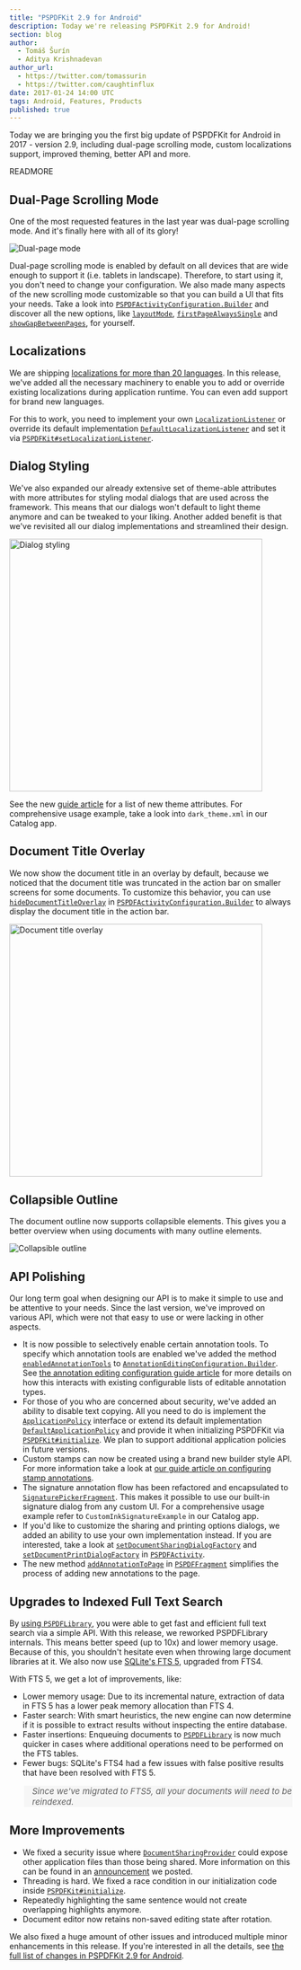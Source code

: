 ```yaml
---
title: "PSPDFKit 2.9 for Android"
description: Today we're releasing PSPDFKit 2.9 for Android!
section: blog
author:
  - Tomáš Šurín
  - Aditya Krishnadevan
author_url:
  - https://twitter.com/tomassurin
  - https://twitter.com/caughtinflux
date: 2017-01-24 14:00 UTC
tags: Android, Features, Products
published: true
---
```


Today we are bringing you the first big update of PSPDFKit for Android in 2017 - version 2.9, including dual-page scrolling mode, custom localizations support, improved theming, better API and more.

READMORE

## Dual-Page Scrolling Mode

One of the most requested features in the last year was dual-page scrolling mode. And it's finally here with all of its glory!

![Dual-page mode](/images/blog/2017/pspdfkit-android-2-9/dual-page-mode.gif)

Dual-page scrolling mode is enabled by default on all devices that are wide enough to support it (i.e. tablets in landscape). Therefore, to start using it, you don't need to change your configuration. We also made many aspects of the new scrolling mode customizable so that you can build a UI that fits your needs. Take a look into [`PSPDFActivityConfiguration.Builder`] and discover all the new options, like [`layoutMode`], [`firstPageAlwaysSingle`] and [`showGapBetweenPages`], for yourself.

## Localizations

We are shipping [localizations for more than 20 languages](/guides/android/current/features/localization/). In this release, we've added all the necessary machinery to enable you to add or override existing localizations during application runtime. You can even add support for brand new languages.

For this to work, you need to implement your own [`LocalizationListener`] or override its default implementation [`DefaultLocalizationListener`] and set it via [`PSPDFKit#setLocalizationListener`].

## Dialog Styling

We've also expanded our already extensive set of theme-able attributes with more attributes for styling modal dialogs that are used across the framework. This means that our dialogs won't default to light theme anymore and can be tweaked to your liking. Another added benefit is that we've revisited all our dialog implementations and streamlined their design.

<img alt="Dialog styling" src="/images/blog/2017/pspdfkit-android-2-9/dark-themed-sharing-dialog.png" width=450 />

See the new [guide article](https://pspdfkit.com/guides/android/current/customizing-the-interface/modal-dialogs-styling/) for a list of new theme attributes. For comprehensive usage example, take a look into `dark_theme.xml` in our Catalog app.

## Document Title Overlay

We now show the document title in an overlay by default, because we noticed that the document title was truncated in the action bar on smaller screens for some documents. To customize this behavior, you can use [`hideDocumentTitleOverlay`] in [`PSPDFActivityConfiguration.Builder`] to always display the document title in the action bar.

<img alt="Document title overlay" src="/images/blog/2017/pspdfkit-android-2-9/document-title-overlay.png" width=450 />

## Collapsible Outline

The document outline now supports collapsible elements. This gives you a better overview when using documents with many outline elements.

![Collapsible outline](/images/blog/2017/pspdfkit-android-2-9/collapsible-outline.gif)

## API Polishing

Our long term goal when designing our API is to make it simple to use and be attentive to your needs. Since the last version, we've improved on various API, which were not that easy to use or were lacking in other aspects.

- It is now possible to selectively enable certain annotation tools. To specify which annotation tools are enabled we've added the method [`enabledAnnotationTools`] to [`AnnotationEditingConfiguration.Builder`]. See [the annotation editing configuration guide article](https://pspdfkit.com/guides/android/current/annotations/configuring-annotation-editing/#control-which-annotation-tools-are-enabled) for more details on how this interacts with existing configurable lists of editable annotation types.
- For those of you who are concerned about security, we've added an ability to disable text copying. All you need to do is implement the [`ApplicationPolicy`] interface or extend its default implementation [`DefaultApplicationPolicy`] and provide it when initializing PSPDFKit via [`PSPDFKit#initialize`]. We plan to support additional application policies in future versions.
- Custom stamps can now be created using a brand new builder style API. For more information take a look at [our guide article on configuring stamp annotations](https://pspdfkit.com/guides/android/current/annotations/stamp-annotations-configuration/).
- The signature annotation flow has been refactored and encapsulated to [`SignaturePickerFragment`]. This makes it possible to use our built-in signature dialog from any custom UI. For a comprehensive usage example refer to `CustomInkSignatureExample` in our Catalog app.
- If you'd like to customize the sharing and printing options dialogs, we added an ability to use your own implementation instead. If you are interested, take a look at [`setDocumentSharingDialogFactory`] and [`setDocumentPrintDialogFactory`] in [`PSPDFActivity`].
- The new method [`addAnnotationToPage`] in [`PSPDFFragment`] simplifies the process of adding new annotations to the page.

## Upgrades to Indexed Full Text Search

By [using `PSPDFLibrary`][], you were able to get fast and efficient full text search via a simple API. With this release, we reworked PSPDFLibrary internals. This means better speed (up to 10x) and lower memory usage. Because of this, you shouldn't hesitate even when throwing large document libraries at it. We also now use [SQLite's FTS 5], upgraded from FTS4.

With FTS 5, we get a lot of improvements, like:

- Lower memory usage: Due to its incremental nature, extraction of data in FTS 5 has a lower peak memory allocation than FTS 4.
- Faster search: With smart heuristics, the new engine can now determine if it is possible to extract results without inspecting the entire database.
- Faster insertions: Enqueuing documents to [`PSPDFLibrary`] is now much quicker in cases where additional operations need to be performed on the FTS tables.
- Fewer bugs: SQLite's FTS4 had a few issues with false positive results that have been resolved with FTS 5.

<blockquote style="font-size: 15px; border-left: none; background: #f6f6f6; font-style: italic;">
    <p>Since we've migrated to FTS5, all your documents will need to be reindexed.</p>
</blockquote>

## More Improvements

- We fixed a security issue where [`DocumentSharingProvider`] could expose other application files than those being shared. More information on this can be found in an [announcement](https://pspdfkit.com/guides/android/current/announcements/path-traversal-vulnerability/) we posted.
- Threading is hard. We fixed a race condition in our initialization code inside [`PSPDFKit#initialize`].
- Repeatedly highlighting the same sentence would not create overlapping highlights anymore.
- Document editor now retains non-saved editing state after rotation.

We also fixed a huge amount of other issues and introduced multiple minor enhancements in this release. If you're interested in all the details, see
[the full list of changes in PSPDFKit 2.9 for Android](/changelog/android/#2.9.0).

<!-- References -->

<!-- Dual page mode -->
[`PSPDFActivityConfiguration.Builder`]: https://pspdfkit.com/api/android/reference/com/pspdfkit/configuration/activity/PdfActivityConfiguration.Builder.html
[`layoutMode`]: https://pspdfkit.com/api/android/reference/com/pspdfkit/configuration/activity/PdfActivityConfiguration.Builder.html#layoutMode(com.pspdfkit.configuration.page.PageLayoutMode)
[`firstPageAlwaysSingle`]: https://pspdfkit.com/api/android/reference/com/pspdfkit/configuration/activity/PdfActivityConfiguration.Builder.html#firstPageAlwaysSingle(boolean)
[`showGapBetweenPages`]: https://pspdfkit.com/api/android/reference/com/pspdfkit/configuration/activity/PdfActivityConfiguration.Builder.html#showGapBetweenPages(boolean)

<!-- Localizations -->
[`LocalizationListener`]: https://pspdfkit.com/api/android/reference/com/pspdfkit/listeners/LocalizationListener.html
[`DefaultLocalizationListener`]: https://pspdfkit.com/api/android/reference/com/pspdfkit/listeners/DefaultLocalizationListener.html
[`PSPDFKit#setLocalizationListener`]: https://pspdfkit.com/api/android/reference/com/pspdfkit/PSPDFKit.html#setLocalizationListener(com.pspdfkit.listeners.LocalizationListener)

<!-- Annotation editing configuration. -->
[`AnnotationEditingConfiguration.Builder`]: https://pspdfkit.com/api/android/reference/com/pspdfkit/configuration/PdfConfiguration.Builder.html
[`#editableAnnotationTypes`]: https://pspdfkit.com/api/android/reference/com/pspdfkit/configuration/PdfConfiguration.Builder.html#editableAnnotationTypes(java.util.List%3Ccom.pspdfkit.annotations.AnnotationType%3E)
[`enabledAnnotationTools`]: https://pspdfkit.com/api/android/reference/com/pspdfkit/configuration/PdfConfiguration.Builder.html#enabledAnnotationTools(java.util.List%3Ccom.pspdfkit.ui.special_mode.controller.AnnotationTool%3E)
[`AnnotationTool`]: https://pspdfkit.com/api/android/reference/com/pspdfkit/ui/special_mode/controller/AnnotationTool.html

<!-- Application policy -->
[`ApplicationPolicy`]: https://pspdfkit.com/api/android/reference/com/pspdfkit/configuration/policy/ApplicationPolicy.html
[`DefaultApplicationPolicy`]: https://pspdfkit.com/api/android/reference/com/pspdfkit/configuration/policy/DefaultApplicationPolicy.html
[`PSPDFKit#initialize`]: https://pspdfkit.com/api/android/reference/com/pspdfkit/PSPDFKit.html#initialize(android.content.Context,%20java.lang.String,%20com.pspdfkit.configuration.policy.ApplicationPolicy)

<!-- Signature picker -->
[`SignaturePickerFragment`]: https://pspdfkit.com/api/android/reference/com/pspdfkit/ui/signatures/SignaturePickerFragment.html

<!-- Custom sharing dialog -->
[`PSPDFActivity`]: https://pspdfkit.com/api/android/reference/com/pspdfkit/ui/PdfActivity.html
[`setDocumentSharingDialogFactory`]: https://pspdfkit.com/api/android/reference/com/pspdfkit/ui/PdfActivity.html#setDocumentSharingDialogFactory(com.pspdfkit.ui.dialog.DocumentSharingDialogFactory)
[`setDocumentPrintDialogFactory`]: https://pspdfkit.com/api/android/reference/com/pspdfkit/ui/PdfActivity.html#setDocumentPrintDialogFactory(com.pspdfkit.ui.dialog.DocumentPrintDialogFactory)

<!-- Add annotation to page -->
[`PSPDFFragment`]: https://pspdfkit.com/api/android/reference/com/pspdfkit/ui/PdfFragment.html
[`addAnnotationToPage`]: https://pspdfkit.com/api/android/reference/com/pspdfkit/ui/PdfFragment.html#addAnnotationToPage(com.pspdfkit.annotations.Annotation,%20boolean,%20java.lang.Runnable)

<!-- UI details -->
[`hideDocumentTitleOverlay`]: https://pspdfkit.com/api/android/reference/com/pspdfkit/configuration/activity/PdfActivityConfiguration.Builder.html#hideDocumentTitleOverlay()

<!-- Document Library Improvements -->
[using `PSPDFLibrary`]: https://pspdfkit.com/guides/android/current/features/indexed-full-text-search/
[`PSPDFLibrary`]: https://pspdfkit.com/api/android/reference/com/pspdfkit/document/library/PdfLibrary.html
[SQLite's FTS 5]: https://sqlite.org/fts5.html

<!-- Miscs -->
[`DocumentSharingProvider`]: https://pspdfkit.com/api/android/reference/com/pspdfkit/document/sharing/DocumentSharingProvider.html
